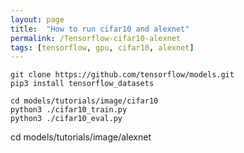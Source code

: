 ```yaml
---
layout: page
title:  "How to run cifar10 and alexnet"
permalink: /Tensorflow-cifar10-alexnet
tags: [tensorflow, gpu, cifar10, alexnet]
---
```





```
git clone https://github.com/tensorflow/models.git
pip3 install tensorflow_datasets
```

```
cd models/tutorials/image/cifar10
python3 ./cifar10_train.py
python3 ./cifar10_eval.py
```

cd models/tutorials/image/alexnet
